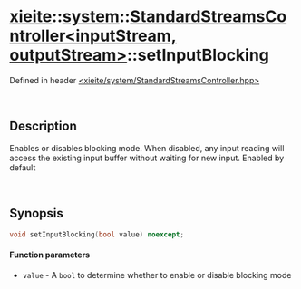 # [xieite](../../xieite.md)\:\:[system](../../system.md)\:\:[StandardStreamsController\<inputStream, outputStream\>](../StandardStreamsController.md)\:\:setInputBlocking
Defined in header [<xieite/system/StandardStreamsController.hpp>](../../../include/xieite/system/StandardStreamsController.hpp)

&nbsp;

## Description
Enables or disables blocking mode. When disabled, any input reading will access the existing input buffer without waiting for new input. Enabled by default

&nbsp;

## Synopsis
```cpp
void setInputBlocking(bool value) noexcept;
```
#### Function parameters
- `value` - A `bool` to determine whether to enable or disable blocking mode
